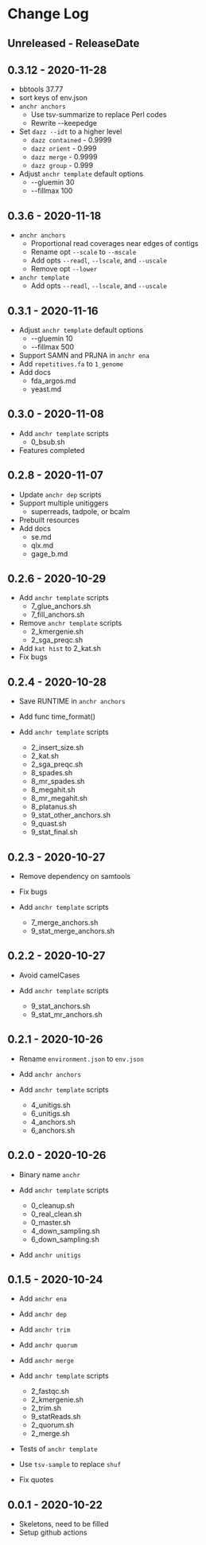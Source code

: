 # Change Log

## Unreleased - ReleaseDate

## 0.3.12 - 2020-11-28

* bbtools 37.77
* sort keys of env.json
* `anchr anchors`
    * Use tsv-summarize to replace Perl codes
    * Rewrite --keepedge
* Set `dazz --idt` to a higher level
	* `dazz contained` - 0.9999
	* `dazz orient` - 0.999
	* `dazz merge` - 0.9999
	* `dazz group` - 0.999
* Adjust `anchr template` default options
  * --gluemin 30
  * --fillmax 100

## 0.3.6 - 2020-11-18

* `anchr anchors`
  * Proportional read coverages near edges of contigs
  * Rename opt `--scale` to `--mscale`
  * Add opts `--readl`, `--lscale`, and `--uscale`
  * Remove opt `--lower`
* `anchr template`
  * Add opts `--readl`, `--lscale`, and `--uscale`

## 0.3.1 - 2020-11-16

* Adjust `anchr template` default options
  * --gluemin 10
  * --fillmax 500
* Support SAMN and PRJNA in `anchr ena`
* Add `repetitives.fa` to `1_genome`
* Add docs
  * fda_argos.md
  * yeast.md

## 0.3.0 - 2020-11-08

* Add `anchr template` scripts
  * 0_bsub.sh
* Features completed

## 0.2.8 - 2020-11-07

* Update `anchr dep` scripts
* Support multiple unitiggers
  * superreads, tadpole, or bcalm
* Prebuilt resources
* Add docs
  * se.md
  * qlx.md
  * gage_b.md

## 0.2.6 - 2020-10-29

* Add `anchr template` scripts
  * 7_glue_anchors.sh
  * 7_fill_anchors.sh
* Remove `anchr template` scripts
  * 2_kmergenie.sh
  * 2_sga_preqc.sh
* Add `kat hist` to 2_kat.sh
* Fix bugs

## 0.2.4 - 2020-10-28

* Save RUNTIME in `anchr anchors`
* Add func time_format()

* Add `anchr template` scripts
  * 2_insert_size.sh
  * 2_kat.sh
  * 2_sga_preqc.sh
  * 8_spades.sh
  * 8_mr_spades.sh
  * 8_megahit.sh
  * 8_mr_megahit.sh
  * 8_platanus.sh
  * 9_stat_other_anchors.sh
  * 9_quast.sh
  * 9_stat_final.sh

## 0.2.3 - 2020-10-27

* Remove dependency on samtools
* Fix bugs

* Add `anchr template` scripts
  * 7_merge_anchors.sh
  * 9_stat_merge_anchors.sh

## 0.2.2 - 2020-10-27

* Avoid camelCases

* Add `anchr template` scripts
  * 9_stat_anchors.sh
  * 9_stat_mr_anchors.sh

## 0.2.1 - 2020-10-26

* Rename `environment.json` to `env.json`

* Add `anchr anchors`

* Add `anchr template` scripts
  * 4_unitigs.sh
  * 6_unitigs.sh
  * 4_anchors.sh
  * 6_anchors.sh

## 0.2.0 - 2020-10-26

* Binary name `anchr`

* Add `anchr template` scripts
  * 0_cleanup.sh
  * 0_real_clean.sh
  * 0_master.sh
  * 4_down_sampling.sh
  * 6_down_sampling.sh

* Add `anchr unitigs`

## 0.1.5 - 2020-10-24

* Add `anchr ena`
* Add `anchr dep`
* Add `anchr trim`
* Add `anchr quorum`
* Add `anchr merge`

* Add `anchr template` scripts
  * 2_fastqc.sh
  * 2_kmergenie.sh
  * 2_trim.sh
  * 9_statReads.sh
  * 2_quorum.sh
  * 2_merge.sh

* Tests of `anchr template`

* Use `tsv-sample` to replace `shuf`
* Fix quotes


## 0.0.1 - 2020-10-22

* Skeletons, need to be filled
* Setup github actions

